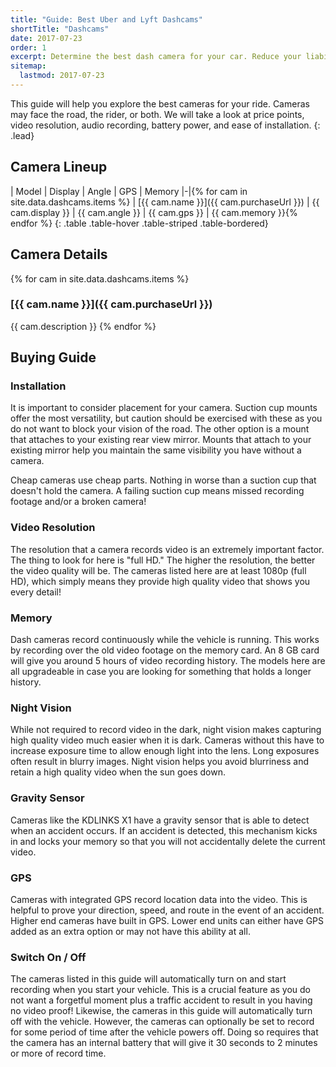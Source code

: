 ```yaml
---
title: "Guide: Best Uber and Lyft Dashcams"
shortTitle: "Dashcams"
date: 2017-07-23
order: 1
excerpt: Determine the best dash camera for your car. Reduce your liability with Uber and Lyft with one of these dashcams.
sitemap:
  lastmod: 2017-07-23
---
```


This guide will help you explore the best cameras for your ride. Cameras may face the road, the rider, or both. We will take a look at price points, video resolution, audio recording, battery power, and ease of installation.
{: .lead}

## Camera Lineup

<div class="row">
<div class="col-sm-12">
<div class="table-responsive" markdown="1">
| Model | Display | Angle | GPS | Memory
|-|{% for cam in site.data.dashcams.items %}
| [{{ cam.name }}]({{ cam.purchaseUrl }}) | {{ cam.display }} | {{ cam.angle }} | {{ cam.gps }} | {{ cam.memory }}{% endfor %}
{: .table .table-hover .table-striped .table-bordered}
</div>
</div>
</div>

## Camera Details

{% for cam in site.data.dashcams.items %}
### [{{ cam.name }}]({{ cam.purchaseUrl }})
{{ cam.description }}
{% endfor %}

## Buying Guide

### Installation

It is important to consider placement for your camera. Suction cup mounts offer the most versatility, but caution should be exercised with these as you do not want to block your vision of the road. The other option is a mount that attaches to your existing rear view mirror. Mounts that attach to your existing mirror help you maintain the same visibility you have without a camera.

Cheap cameras use cheap parts. Nothing in worse than a suction cup that doesn't hold the camera. A failing suction cup means missed recording footage and/or a broken camera!

### Video Resolution

The resolution that a camera records video is an extremely important factor. The thing to look for here is "full HD." The higher the resolution, the better the video quality will be. The cameras listed here are at least 1080p (full HD), which simply means they provide  high quality video that shows you every detail!

### Memory

Dash cameras record continuously while the vehicle is running. This works by recording over the old video footage on the memory card. An 8 GB card will give you around 5 hours of video recording history. The models here are all upgradeable in case you are looking for something that holds a longer history.

### Night Vision

While not required to record video in the dark, night vision makes capturing high quality video much easier when it is dark. Cameras without this have to increase exposure time to allow enough light into the lens. Long exposures often result in blurry images. Night vision helps you avoid blurriness and retain a high quality video when the sun goes down.

### Gravity Sensor

Cameras like the KDLINKS X1 have a gravity sensor that is able to detect when an accident occurs. If an accident is detected, this mechanism kicks in and locks your memory so that you will not accidentally delete the current video.

### GPS

Cameras with integrated GPS record location data into the video. This is helpful to prove your direction, speed, and route in the event of an accident. Higher end cameras have built in GPS. Lower end units can either have GPS added as an extra option or may not have this ability at all.

### Switch On / Off

The cameras listed in this guide will automatically turn on and start recording when you start your vehicle. This is a crucial feature as you do not want a forgetful moment plus a traffic accident to result in you having no video proof! Likewise, the cameras in this guide will automatically turn off with the vehicle. However, the cameras can optionally be set to record for some period of time after the vehicle powers off. Doing so requires that the camera has an internal battery that will give it 30 seconds to 2 minutes or more of record time.